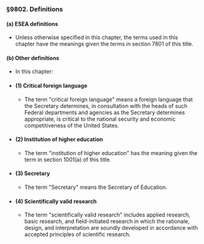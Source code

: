 ### §9802. Definitions
#### (a) ESEA definitions
* Unless otherwise specified in this chapter, the terms used in this chapter have the meanings given the terms in section 7801 of this title.

#### (b) Other definitions
* In this chapter:

* #### (1) Critical foreign language
  * The term "critical foreign language" means a foreign language that the Secretary determines, in consultation with the heads of such Federal departments and agencies as the Secretary determines appropriate, is critical to the national security and economic competitiveness of the United States.

* #### (2) Institution of higher education
  * The term "institution of higher education" has the meaning given the term in section 1001(a) of this title.

* #### (3) Secretary
  * The term "Secretary" means the Secretary of Education.

* #### (4) Scientifically valid research
  * The term "scientifically valid research" includes applied research, basic research, and field-initiated research in which the rationale, design, and interpretation are soundly developed in accordance with accepted principles of scientific research.